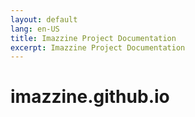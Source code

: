 ```yaml
---
layout: default
lang: en-US
title: Imazzine Project Documentation
excerpt: Imazzine Project Documentation
---
```


# imazzine.github.io